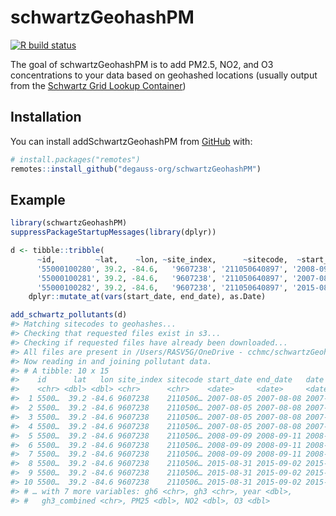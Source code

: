 
<!-- README.md is generated from README.Rmd. Please edit that file -->

# schwartzGeohashPM

<!-- badges: start -->

[![R build
status](https://github.com/degauss-org/schwartzGeohashPM/workflows/R-CMD-check/badge.svg)](https://github.com/degauss-org/schwartzGeohashPM/actions)
<!-- badges: end -->

The goal of schwartzGeohashPM is to add PM2.5, NO2, and O3
concentrations to your data based on geohashed locations (usually output
from the [Schwartz Grid Lookup
Container](https://github.com/degauss-org/schwartz_grid_lookup))

## Installation

You can install addSchwartzGeohashPM from [GitHub](https://github.com/)
with:

``` r
# install.packages("remotes")
remotes::install_github("degauss-org/schwartzGeohashPM")
```

## Example

``` r
library(schwartzGeohashPM)
suppressPackageStartupMessages(library(dplyr))

d <- tibble::tribble(
      ~id,         ~lat,    ~lon, ~site_index,      ~sitecode,  ~start_date,    ~end_date,
      '55000100280', 39.2, -84.6,   '9607238', '211050640897', '2008-09-09', '2008-09-11',
      '55000100281', 39.2, -84.6,   '9607238', '211050640897', '2007-08-05', '2007-08-08',
      '55000100282', 39.2, -84.6,   '9607238', '211050640897', '2015-08-31', '2015-09-02') %>%
    dplyr::mutate_at(vars(start_date, end_date), as.Date)

add_schwartz_pollutants(d)
#> Matching sitecodes to geohashes...
#> Checking that requested files exist in s3...
#> Checking if requested files have already been downloaded...
#> All files are present in /Users/RASV5G/OneDrive - cchmc/schwartzGeohashPM/s3_downloads
#> Now reading in and joining pollutant data.
#> # A tibble: 10 x 15
#>    id      lat   lon site_index sitecode start_date end_date   date      
#>    <chr> <dbl> <dbl> <chr>      <chr>    <date>     <date>     <date>    
#>  1 5500…  39.2 -84.6 9607238    2110506… 2007-08-05 2007-08-08 2007-08-05
#>  2 5500…  39.2 -84.6 9607238    2110506… 2007-08-05 2007-08-08 2007-08-06
#>  3 5500…  39.2 -84.6 9607238    2110506… 2007-08-05 2007-08-08 2007-08-07
#>  4 5500…  39.2 -84.6 9607238    2110506… 2007-08-05 2007-08-08 2007-08-08
#>  5 5500…  39.2 -84.6 9607238    2110506… 2008-09-09 2008-09-11 2008-09-09
#>  6 5500…  39.2 -84.6 9607238    2110506… 2008-09-09 2008-09-11 2008-09-10
#>  7 5500…  39.2 -84.6 9607238    2110506… 2008-09-09 2008-09-11 2008-09-11
#>  8 5500…  39.2 -84.6 9607238    2110506… 2015-08-31 2015-09-02 2015-08-31
#>  9 5500…  39.2 -84.6 9607238    2110506… 2015-08-31 2015-09-02 2015-09-01
#> 10 5500…  39.2 -84.6 9607238    2110506… 2015-08-31 2015-09-02 2015-09-02
#> # … with 7 more variables: gh6 <chr>, gh3 <chr>, year <dbl>,
#> #   gh3_combined <chr>, PM25 <dbl>, NO2 <dbl>, O3 <dbl>
```

